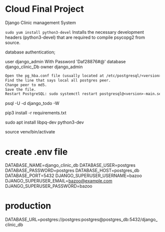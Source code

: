 # Cloud Final Project

Django Clinic management System


`sudo yum install python3-devel`
Installs the necessary development headers (python3-devel) that are required to compile psycopg2 from source.



database authentication;

user django_admin With Password 'Daf28876#@'
database django_clinic_Db owner django_admin




``` txt
Open the pg_hba.conf file (usually located at /etc/postgresql/<version>/main/pg_hba.conf).
Find the line that says local all postgres peer.
Change peer to md5.
Save the file.
Restart PostgreSQL: sudo systemctl restart postgresql@<version>-main.service.
```

psql -U <username> -d django_todo -W


pip3 install -r requirements.txt


sudo apt install libpq-dev python3-dev


source venv/bin/activate

# create .env file
DATABASE_NAME=django_clinic_db
DATABASE_USER=postgres
DATABASE_PASSWORD=postgres
DATABASE_HOST=postgres_db
DATABASE_PORT=5432
DJANGO_SUPERUSER_USERNAME=bazoo
DJANGO_SUPERUSER_EMAIL=bazoo@example.com
DJANGO_SUPERUSER_PASSWORD=bazoo

# production
DATABASE_URL=postgres://postgres:postgres@postgres_db:5432/django_clinic_db